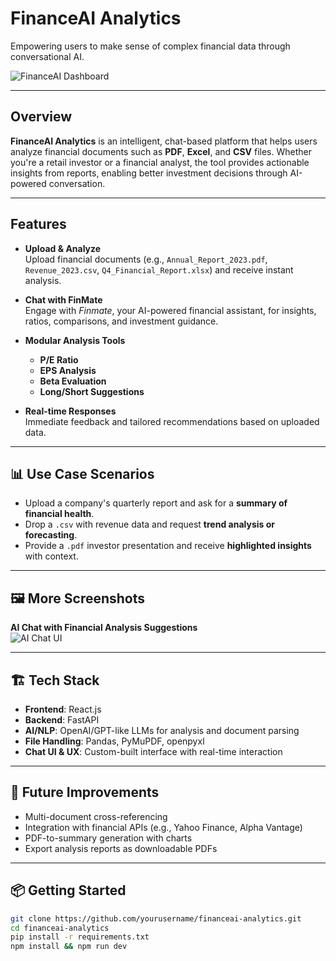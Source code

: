 # FinanceAI Analytics  
Empowering users to make sense of complex financial data through conversational AI.

![FinanceAI Dashboard](image.png)

---

## Overview  
**FinanceAI Analytics** is an intelligent, chat-based platform that helps users analyze financial documents such as **PDF**, **Excel**, and **CSV** files. Whether you're a retail investor or a financial analyst, the tool provides actionable insights from reports, enabling better investment decisions through AI-powered conversation.

---

## Features

- **Upload & Analyze**  
  Upload financial documents (e.g., `Annual_Report_2023.pdf`, `Revenue_2023.csv`, `Q4_Financial_Report.xlsx`) and receive instant analysis.

- **Chat with FinMate**  
  Engage with *Finmate*, your AI-powered financial assistant, for insights, ratios, comparisons, and investment guidance.

- **Modular Analysis Tools**  
  - **P/E Ratio**  
  - **EPS Analysis**  
  - **Beta Evaluation**  
  - **Long/Short Suggestions**

- **Real-time Responses**  
  Immediate feedback and tailored recommendations based on uploaded data.

---

## 📊 Use Case Scenarios  
- Upload a company's quarterly report and ask for a **summary of financial health**.  
- Drop a `.csv` with revenue data and request **trend analysis or forecasting**.  
- Provide a `.pdf` investor presentation and receive **highlighted insights** with context.  

---

## 🖼️ More Screenshots

**AI Chat with Financial Analysis Suggestions**  
![AI Chat UI](Снимок%20экрана%202025-04-04%20в%203.27.58%20AM.png)

---

## 🏗️ Tech Stack  
- **Frontend**: React.js  
- **Backend**: FastAPI  
- **AI/NLP**: OpenAI/GPT-like LLMs for analysis and document parsing  
- **File Handling**: Pandas, PyMuPDF, openpyxl  
- **Chat UI & UX**: Custom-built interface with real-time interaction

---

## 🚀 Future Improvements  
- Multi-document cross-referencing  
- Integration with financial APIs (e.g., Yahoo Finance, Alpha Vantage)  
- PDF-to-summary generation with charts  
- Export analysis reports as downloadable PDFs

---

## 📦 Getting Started

```bash
git clone https://github.com/yourusername/financeai-analytics.git
cd financeai-analytics
pip install -r requirements.txt
npm install && npm run dev
```
